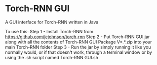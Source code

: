 # Torch-RNN GUI
A GUI interface for Torch-RNN written in Java

To use this:
  Step 1 - Install Torch-RNN from https://github.com/jcjohnson/torch-rnn
  Step 2 - Put Torch-RNN GUI.jar along with all the contents of Torch-RNN GUI Package V*.*.zip into your main Torch-RNN folder
  Step 3 - Run the jar by simply running it like you normally would, or if that doesn't work, through a terminal window or by using the .sh script named Torch-RNN GUI.sh
